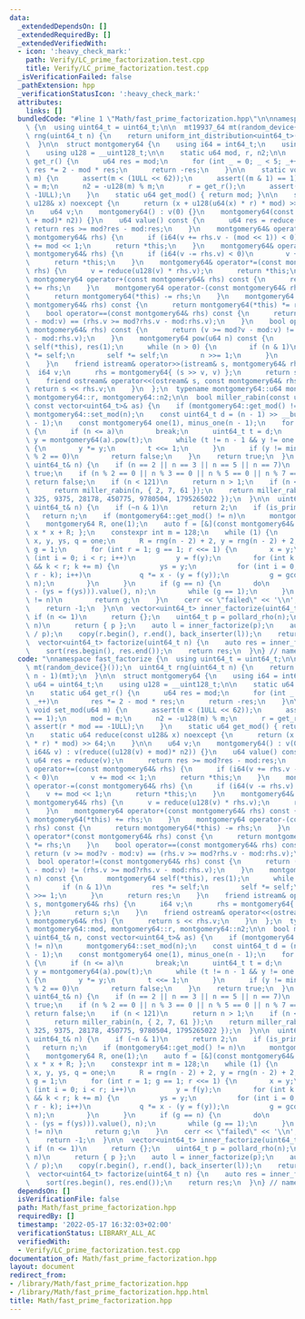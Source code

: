 ```yaml
---
data:
  _extendedDependsOn: []
  _extendedRequiredBy: []
  _extendedVerifiedWith:
  - icon: ':heavy_check_mark:'
    path: Verify/LC_prime_factorization.test.cpp
    title: Verify/LC_prime_factorization.test.cpp
  _isVerificationFailed: false
  _pathExtension: hpp
  _verificationStatusIcon: ':heavy_check_mark:'
  attributes:
    links: []
  bundledCode: "#line 1 \"Math/fast_prime_factorization.hpp\"\n\nnamespace fast_factorize\
    \ {\n  using uint64_t = uint64_t;\n\n  mt19937_64 mt(random_device{}());\n  uint64_t\
    \ rng(uint64_t n) {\n    return uniform_int_distribution<uint64_t>(0, n - 1)(mt);\n\
    \  }\n\n  struct montgomery64 {\n    using i64 = int64_t;\n    using u64 = uint64_t;\n\
    \    using u128 = __uint128_t;\n\n    static u64 mod, r, n2;\n\n    static u64\
    \ get_r() {\n      u64 res = mod;\n      for (int _ = 0; _ < 5; _++)\n       \
    \ res *= 2 - mod * res;\n      return -res;\n    }\n\n    static void set_mod(u64\
    \ m) {\n      assert(m < (1ULL << 62));\n      assert((m & 1) == 1);\n      mod\
    \ = m;\n      n2 = -u128(m) % m;\n      r = get_r();\n      assert(r * mod ==\
    \ -1ULL);\n    }\n    static u64 get_mod() { return mod; }\n\n    static u64 reduce(const\
    \ u128& x) noexcept {\n      return (x + u128(u64(x) * r) * mod) >> 64;\n    }\n\
    \n    u64 v;\n    montgomery64() : v(0) {}\n    montgomery64(const i64& v) : v(reduce((u128(v)\
    \ + mod)* n2)) {}\n    u64 value() const {\n      u64 res = reduce(v);\n     \
    \ return res >= mod?res - mod:res;\n    }\n    montgomery64& operator+=(const\
    \ montgomery64& rhs) {\n      if (i64(v += rhs.v - (mod << 1)) < 0)\n        v\
    \ += mod << 1;\n      return *this;\n    }\n    montgomery64& operator-=(const\
    \ montgomery64& rhs) {\n      if (i64(v -= rhs.v) < 0)\n        v += mod << 1;\n\
    \      return *this;\n    }\n    montgomery64& operator*=(const montgomery64&\
    \ rhs) {\n      v = reduce(u128(v) * rhs.v);\n      return *this;\n    }\n   \
    \ montgomery64 operator+(const montgomery64& rhs) const {\n      return montgomery64(*this)\
    \ += rhs;\n    }\n    montgomery64 operator-(const montgomery64& rhs) const {\n\
    \      return montgomery64(*this) -= rhs;\n    }\n    montgomery64 operator*(const\
    \ montgomery64& rhs) const {\n      return montgomery64(*this) *= rhs;\n    }\n\
    \    bool operator==(const montgomery64& rhs) const {\n      return (v >= mod?v\
    \ - mod:v) == (rhs.v >= mod?rhs.v - mod:rhs.v);\n    }\n    bool operator!=(const\
    \ montgomery64& rhs) const {\n      return (v >= mod?v - mod:v) != (rhs.v >= mod?rhs.v\
    \ - mod:rhs.v);\n    }\n    montgomery64 pow(u64 n) const {\n      montgomery64\
    \ self(*this), res(1);\n      while (n > 0) {\n        if (n & 1)\n          res\
    \ *= self;\n        self *= self;\n        n >>= 1;\n      }\n      return res;\n\
    \    }\n    friend istream& operator>>(istream& s, montgomery64& rhs) {\n    \
    \  i64 v;\n      rhs = montgomery64{ (s >> v, v) };\n      return s;\n    }\n\
    \    friend ostream& operator<<(ostream& s, const montgomery64& rhs) {\n     \
    \ return s << rhs.v;\n    }\n  };\n  typename montgomery64::u64 montgomery64::mod,\
    \ montgomery64::r, montgomery64::n2;\n\n  bool miller_rabin(const uint64_t& n,\
    \ const vector<uint64_t>& as) {\n    if (montgomery64::get_mod() != n)\n     \
    \ montgomery64::set_mod(n);\n    const uint64_t d = (n - 1) >> __builtin_ctzll(n\
    \ - 1);\n    const montgomery64 one(1), minus_one(n - 1);\n    for (uint64_t a:as)\
    \ {\n      if (n <= a)\n        break;\n      uint64_t t = d;\n      montgomery64\
    \ y = montgomery64(a).pow(t);\n      while (t != n - 1 && y != one && y != minus_one)\
    \ {\n        y *= y;\n        t <<= 1;\n      }\n      if (y != minus_one && t\
    \ % 2 == 0)\n        return false;\n    }\n    return true;\n  }\n  bool is_prime(const\
    \ uint64_t& n) {\n    if (n == 2 || n == 3 || n == 5 || n == 7)\n      return\
    \ true;\n    if (n % 2 == 0 || n % 3 == 0 || n % 5 == 0 || n % 7 == 0)\n     \
    \ return false;\n    if (n < 121)\n      return n > 1;\n    if (n < (1ULL << 32))\n\
    \      return miller_rabin(n, { 2, 7, 61 });\n    return miller_rabin(n, { 2,\
    \ 325, 9375, 28178, 450775, 9780504, 1795265022 });\n  }\n\n  uint64_t pollard_rho(const\
    \ uint64_t& n) {\n    if (~n & 1)\n      return 2;\n    if (is_prime(n))\n   \
    \   return n;\n    if (montgomery64::get_mod() != n)\n      montgomery64::set_mod(n);\n\
    \    montgomery64 R, one(1);\n    auto f = [&](const montgomery64& x) { return\
    \ x * x + R; };\n    constexpr int m = 128;\n    while (1) {\n      montgomery64\
    \ x, y, ys, q = one;\n      R = rng(n - 2) + 2, y = rng(n - 2) + 2;\n      uint64_t\
    \ g = 1;\n      for (int r = 1; g == 1; r <<= 1) {\n        x = y;\n        for\
    \ (int i = 0; i < r; i++)\n          y = f(y);\n        for (int k = 0; g == 1\
    \ && k < r; k += m) {\n          ys = y;\n          for (int i = 0; i < min(m,\
    \ r - k); i++)\n            q *= x - (y = f(y));\n          g = gcd(q.value(),\
    \ n);\n        }\n      }\n      if (g == n) {\n        do\n          g = gcd((x\
    \ - (ys = f(ys))).value(), n);\n        while (g == 1);\n      }\n      if (g\
    \ != n)\n        return g;\n    }\n    cerr << \"failed\" << '\\n';\n    assert(false);\n\
    \    return -1;\n  }\n\n  vector<uint64_t> inner_factorize(uint64_t n) {\n   \
    \ if (n <= 1)\n      return {};\n    uint64_t p = pollard_rho(n);\n    if (p ==\
    \ n)\n      return { p };\n    auto l = inner_factorize(p);\n    auto r = inner_factorize(n\
    \ / p);\n    copy(r.begin(), r.end(), back_inserter(l));\n    return l;\n  }\n\
    \  vector<uint64_t> factorize(uint64_t n) {\n    auto res = inner_factorize(n);\n\
    \    sort(res.begin(), res.end());\n    return res;\n  }\n} // namespace fast_factorize\n"
  code: "\nnamespace fast_factorize {\n  using uint64_t = uint64_t;\n\n  mt19937_64\
    \ mt(random_device{}());\n  uint64_t rng(uint64_t n) {\n    return uniform_int_distribution<uint64_t>(0,\
    \ n - 1)(mt);\n  }\n\n  struct montgomery64 {\n    using i64 = int64_t;\n    using\
    \ u64 = uint64_t;\n    using u128 = __uint128_t;\n\n    static u64 mod, r, n2;\n\
    \n    static u64 get_r() {\n      u64 res = mod;\n      for (int _ = 0; _ < 5;\
    \ _++)\n        res *= 2 - mod * res;\n      return -res;\n    }\n\n    static\
    \ void set_mod(u64 m) {\n      assert(m < (1ULL << 62));\n      assert((m & 1)\
    \ == 1);\n      mod = m;\n      n2 = -u128(m) % m;\n      r = get_r();\n     \
    \ assert(r * mod == -1ULL);\n    }\n    static u64 get_mod() { return mod; }\n\
    \n    static u64 reduce(const u128& x) noexcept {\n      return (x + u128(u64(x)\
    \ * r) * mod) >> 64;\n    }\n\n    u64 v;\n    montgomery64() : v(0) {}\n    montgomery64(const\
    \ i64& v) : v(reduce((u128(v) + mod)* n2)) {}\n    u64 value() const {\n     \
    \ u64 res = reduce(v);\n      return res >= mod?res - mod:res;\n    }\n    montgomery64&\
    \ operator+=(const montgomery64& rhs) {\n      if (i64(v += rhs.v - (mod << 1))\
    \ < 0)\n        v += mod << 1;\n      return *this;\n    }\n    montgomery64&\
    \ operator-=(const montgomery64& rhs) {\n      if (i64(v -= rhs.v) < 0)\n    \
    \    v += mod << 1;\n      return *this;\n    }\n    montgomery64& operator*=(const\
    \ montgomery64& rhs) {\n      v = reduce(u128(v) * rhs.v);\n      return *this;\n\
    \    }\n    montgomery64 operator+(const montgomery64& rhs) const {\n      return\
    \ montgomery64(*this) += rhs;\n    }\n    montgomery64 operator-(const montgomery64&\
    \ rhs) const {\n      return montgomery64(*this) -= rhs;\n    }\n    montgomery64\
    \ operator*(const montgomery64& rhs) const {\n      return montgomery64(*this)\
    \ *= rhs;\n    }\n    bool operator==(const montgomery64& rhs) const {\n     \
    \ return (v >= mod?v - mod:v) == (rhs.v >= mod?rhs.v - mod:rhs.v);\n    }\n  \
    \  bool operator!=(const montgomery64& rhs) const {\n      return (v >= mod?v\
    \ - mod:v) != (rhs.v >= mod?rhs.v - mod:rhs.v);\n    }\n    montgomery64 pow(u64\
    \ n) const {\n      montgomery64 self(*this), res(1);\n      while (n > 0) {\n\
    \        if (n & 1)\n          res *= self;\n        self *= self;\n        n\
    \ >>= 1;\n      }\n      return res;\n    }\n    friend istream& operator>>(istream&\
    \ s, montgomery64& rhs) {\n      i64 v;\n      rhs = montgomery64{ (s >> v, v)\
    \ };\n      return s;\n    }\n    friend ostream& operator<<(ostream& s, const\
    \ montgomery64& rhs) {\n      return s << rhs.v;\n    }\n  };\n  typename montgomery64::u64\
    \ montgomery64::mod, montgomery64::r, montgomery64::n2;\n\n  bool miller_rabin(const\
    \ uint64_t& n, const vector<uint64_t>& as) {\n    if (montgomery64::get_mod()\
    \ != n)\n      montgomery64::set_mod(n);\n    const uint64_t d = (n - 1) >> __builtin_ctzll(n\
    \ - 1);\n    const montgomery64 one(1), minus_one(n - 1);\n    for (uint64_t a:as)\
    \ {\n      if (n <= a)\n        break;\n      uint64_t t = d;\n      montgomery64\
    \ y = montgomery64(a).pow(t);\n      while (t != n - 1 && y != one && y != minus_one)\
    \ {\n        y *= y;\n        t <<= 1;\n      }\n      if (y != minus_one && t\
    \ % 2 == 0)\n        return false;\n    }\n    return true;\n  }\n  bool is_prime(const\
    \ uint64_t& n) {\n    if (n == 2 || n == 3 || n == 5 || n == 7)\n      return\
    \ true;\n    if (n % 2 == 0 || n % 3 == 0 || n % 5 == 0 || n % 7 == 0)\n     \
    \ return false;\n    if (n < 121)\n      return n > 1;\n    if (n < (1ULL << 32))\n\
    \      return miller_rabin(n, { 2, 7, 61 });\n    return miller_rabin(n, { 2,\
    \ 325, 9375, 28178, 450775, 9780504, 1795265022 });\n  }\n\n  uint64_t pollard_rho(const\
    \ uint64_t& n) {\n    if (~n & 1)\n      return 2;\n    if (is_prime(n))\n   \
    \   return n;\n    if (montgomery64::get_mod() != n)\n      montgomery64::set_mod(n);\n\
    \    montgomery64 R, one(1);\n    auto f = [&](const montgomery64& x) { return\
    \ x * x + R; };\n    constexpr int m = 128;\n    while (1) {\n      montgomery64\
    \ x, y, ys, q = one;\n      R = rng(n - 2) + 2, y = rng(n - 2) + 2;\n      uint64_t\
    \ g = 1;\n      for (int r = 1; g == 1; r <<= 1) {\n        x = y;\n        for\
    \ (int i = 0; i < r; i++)\n          y = f(y);\n        for (int k = 0; g == 1\
    \ && k < r; k += m) {\n          ys = y;\n          for (int i = 0; i < min(m,\
    \ r - k); i++)\n            q *= x - (y = f(y));\n          g = gcd(q.value(),\
    \ n);\n        }\n      }\n      if (g == n) {\n        do\n          g = gcd((x\
    \ - (ys = f(ys))).value(), n);\n        while (g == 1);\n      }\n      if (g\
    \ != n)\n        return g;\n    }\n    cerr << \"failed\" << '\\n';\n    assert(false);\n\
    \    return -1;\n  }\n\n  vector<uint64_t> inner_factorize(uint64_t n) {\n   \
    \ if (n <= 1)\n      return {};\n    uint64_t p = pollard_rho(n);\n    if (p ==\
    \ n)\n      return { p };\n    auto l = inner_factorize(p);\n    auto r = inner_factorize(n\
    \ / p);\n    copy(r.begin(), r.end(), back_inserter(l));\n    return l;\n  }\n\
    \  vector<uint64_t> factorize(uint64_t n) {\n    auto res = inner_factorize(n);\n\
    \    sort(res.begin(), res.end());\n    return res;\n  }\n} // namespace fast_factorize"
  dependsOn: []
  isVerificationFile: false
  path: Math/fast_prime_factorization.hpp
  requiredBy: []
  timestamp: '2022-05-17 16:32:03+02:00'
  verificationStatus: LIBRARY_ALL_AC
  verifiedWith:
  - Verify/LC_prime_factorization.test.cpp
documentation_of: Math/fast_prime_factorization.hpp
layout: document
redirect_from:
- /library/Math/fast_prime_factorization.hpp
- /library/Math/fast_prime_factorization.hpp.html
title: Math/fast_prime_factorization.hpp
---
```


